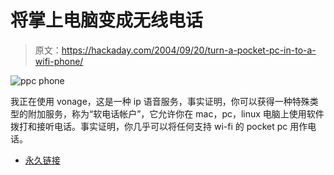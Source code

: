 # 将掌上电脑变成无线电话

> 原文：<https://hackaday.com/2004/09/20/turn-a-pocket-pc-in-to-a-wifi-phone/>

![ppc phone](img/a1e6da59db5b22a31e736d3800295241.png)

我正在使用 vonage，这是一种 ip 语音服务，事实证明，你可以获得一种特殊类型的附加服务，称为“软电话帐户”，它允许你在 mac，pc，linux 电脑上使用软件拨打和接听电话。事实证明，你几乎可以将任何支持 wi-fi 的 pocket pc 用作电话。

*   [永久链接](http://www.engadget.com/entry/6437880577833191/)